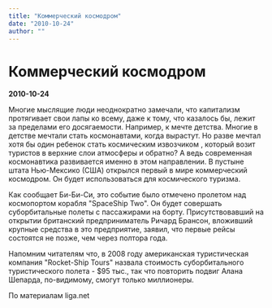 ```yaml
---
title: "Коммерческий космодром"
date: "2010-10-24"
author: ""
---
```


# Коммерческий космодром

**2010-10-24** 

Многие мыслящие люди неоднократно замечали, что капитализм протягивает свои лапы ко всему, даже к тому, что казалось бы, лежит за пределами его досягаемости. Например, к мечте детства. Многие в детстве мечтали стать космонавтами, когда вырастут. Но разве мечтал хотя бы один ребенок стать космическим извозчиком , который возит туристов в верхние слои атмосферы и обратно? А ведь современная космонавтика развивается именно в этом направлении. В пустыне штата Нью-Мексико (США) открылся первый в мире коммерческий космодром. Он будет использоваться для космического туризма.

Как сообщает Би-Би-Си, это событие было отмечено пролетом над космопортом корабля "SpaceShip Two". Он будет совершать суборбитальные полеты с пассажирами на борту. Присутствовавший на открытии британский предприниматель Ричард Брансон, вложивший крупные средства в это предприятие, заявил, что первые рейсы состоятся не позже, чем через полтора года.

Напомним читателям что, в 2008 году американская туристическая компания "Rocket-Ship Tours" назвала стоимость суборбитального туристического полета - $95 тыс., так что повторить подвиг Алана Шепарда, по-видимому, смогут только миллионеры.

По материалам liga.net